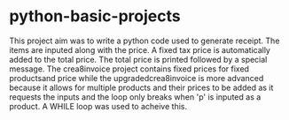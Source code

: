 # python-basic-projects
This project aim was to write a python code used to generate receipt.
The items are inputed along with the price.
A fixed tax price is automatically added to the total price.
The total price is printed followed by a special message.
The crea8invoice project contains fixed prices for fixed productsand price 
while the upgradedcrea8invoice is more advanced because it allows for multiple products and their prices to be added as it requests the inputs and the loop only breaks when 'p' is inputed as a product. 
A WHILE loop was used to acheive this.
